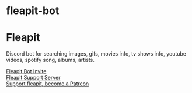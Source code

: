 # fleapit-bot

# Fleapit
Discord bot for searching images, gifs, movies info, tv shows info, youtube videos, spotify song, albums, artists.

[Fleapit Bot Invite](https://discord.com/oauth2/authorize?client_id=767557165224689724&scope=bot&permissions=27648) <br/>
[Fleapit Support Server](https://discord.gg/8ZSbqe9N7a) <br/>
[Support fleapit, become a Patreon](https://patreon.com/fleapit) <br/> 
